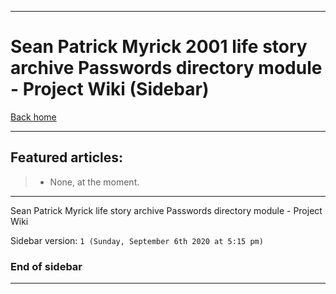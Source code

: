 
***

# Sean Patrick Myrick 2001 life story archive Passwords directory module - Project Wiki (Sidebar)

[Back home](https://github.com/seanpm2001/SeansLifeArchive_Extras_Passwords/wiki/)

***

## Featured articles:

> * None, at the moment.

***

Sean Patrick Myrick life story archive Passwords directory module - Project Wiki

Sidebar version: `1 (Sunday, September 6th 2020 at 5:15 pm)`

### End of sidebar

***
